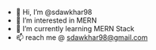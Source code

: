 - 👋 Hi, I’m @sdawkhar98
- 👀 I’m interested in MERN
- 🌱 I’m currently learning MERN Stack
- 📫 reach me @ sdawkhar98@gmail.com

<!---
sdawkhar98/sdawkhar98 is a ✨ special ✨ repository because its `README.md` (this file) appears on your GitHub profile.
You can click the Preview link to take a look at your changes.
--->
